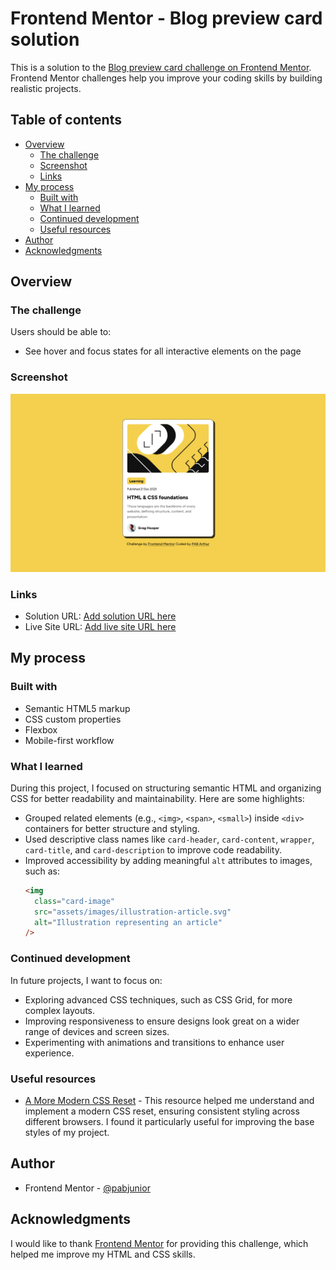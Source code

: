 # Frontend Mentor - Blog preview card solution

This is a solution to the [Blog preview card challenge on Frontend Mentor](https://www.frontendmentor.io/challenges/blog-preview-card-ckPaj01IcS). Frontend Mentor challenges help you improve your coding skills by building realistic projects.

## Table of contents

- [Overview](#overview)
  - [The challenge](#the-challenge)
  - [Screenshot](#screenshot)
  - [Links](#links)
- [My process](#my-process)
  - [Built with](#built-with)
  - [What I learned](#what-i-learned)
  - [Continued development](#continued-development)
  - [Useful resources](#useful-resources)
- [Author](#author)
- [Acknowledgments](#acknowledgments)

## Overview

### The challenge

Users should be able to:

- See hover and focus states for all interactive elements on the page

### Screenshot

![](./screenshot.png)

### Links

- Solution URL: [Add solution URL here](https://your-solution-url.com)
- Live Site URL: [Add live site URL here](https://your-live-site-url.com)

## My process

### Built with

- Semantic HTML5 markup
- CSS custom properties
- Flexbox
- Mobile-first workflow

### What I learned

During this project, I focused on structuring semantic HTML and organizing CSS for better readability and maintainability. Here are some highlights:

- Grouped related elements (e.g., `<img>`, `<span>`, `<small>`) inside `<div>` containers for better structure and styling.
- Used descriptive class names like `card-header`, `card-content`, `wrapper`, `card-title`, and `card-description` to improve code readability.
- Improved accessibility by adding meaningful `alt` attributes to images, such as:
  ```html
  <img
    class="card-image"
    src="assets/images/illustration-article.svg"
    alt="Illustration representing an article"
  />
  ```

### Continued development

In future projects, I want to focus on:

- Exploring advanced CSS techniques, such as CSS Grid, for more complex layouts.
- Improving responsiveness to ensure designs look great on a wider range of devices and screen sizes.
- Experimenting with animations and transitions to enhance user experience.

### Useful resources

- [A More Modern CSS Reset](https://piccalil.li/blog/a-more-modern-css-reset/) - This resource helped me understand and implement a modern CSS reset, ensuring consistent styling across different browsers. I found it particularly useful for improving the base styles of my project.

## Author

- Frontend Mentor - [@pabjunior](https://www.frontendmentor.io/profile/pabjunior)

## Acknowledgments

I would like to thank [Frontend Mentor](https://www.frontendmentor.io/) for providing this challenge, which helped me improve my HTML and CSS skills.
